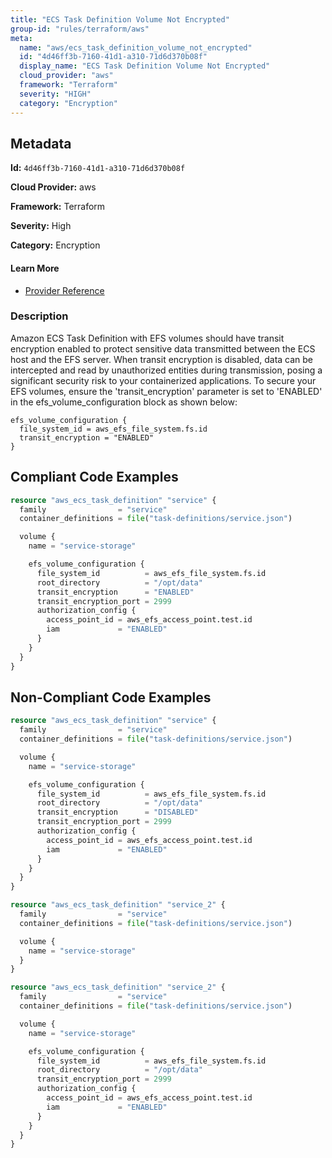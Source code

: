```yaml
---
title: "ECS Task Definition Volume Not Encrypted"
group-id: "rules/terraform/aws"
meta:
  name: "aws/ecs_task_definition_volume_not_encrypted"
  id: "4d46ff3b-7160-41d1-a310-71d6d370b08f"
  display_name: "ECS Task Definition Volume Not Encrypted"
  cloud_provider: "aws"
  framework: "Terraform"
  severity: "HIGH"
  category: "Encryption"
---
```

## Metadata

**Id:** `4d46ff3b-7160-41d1-a310-71d6d370b08f`

**Cloud Provider:** aws

**Framework:** Terraform

**Severity:** High

**Category:** Encryption

#### Learn More

 - [Provider Reference](https://registry.terraform.io/providers/hashicorp/aws/latest/docs/resources/ecs_task_definition#transit_encryption)

### Description

 Amazon ECS Task Definition with EFS volumes should have transit encryption enabled to protect sensitive data transmitted between the ECS host and the EFS server. When transit encryption is disabled, data can be intercepted and read by unauthorized entities during transmission, posing a significant security risk to your containerized applications. To secure your EFS volumes, ensure the 'transit_encryption' parameter is set to 'ENABLED' in the efs_volume_configuration block as shown below:

```
efs_volume_configuration {
  file_system_id = aws_efs_file_system.fs.id
  transit_encryption = "ENABLED"
}
```


## Compliant Code Examples
```terraform
resource "aws_ecs_task_definition" "service" {
  family                = "service"
  container_definitions = file("task-definitions/service.json")

  volume {
    name = "service-storage"

    efs_volume_configuration {
      file_system_id          = aws_efs_file_system.fs.id
      root_directory          = "/opt/data"
      transit_encryption      = "ENABLED"
      transit_encryption_port = 2999
      authorization_config {
        access_point_id = aws_efs_access_point.test.id
        iam             = "ENABLED"
      }
    }
  }
}

```
## Non-Compliant Code Examples
```terraform
resource "aws_ecs_task_definition" "service" {
  family                = "service"
  container_definitions = file("task-definitions/service.json")

  volume {
    name = "service-storage"

    efs_volume_configuration {
      file_system_id          = aws_efs_file_system.fs.id
      root_directory          = "/opt/data"
      transit_encryption      = "DISABLED"
      transit_encryption_port = 2999
      authorization_config {
        access_point_id = aws_efs_access_point.test.id
        iam             = "ENABLED"
      }
    }
  }
}

```

```terraform
resource "aws_ecs_task_definition" "service_2" {
  family                = "service"
  container_definitions = file("task-definitions/service.json")

  volume {
    name = "service-storage"
  }
}

```

```terraform
resource "aws_ecs_task_definition" "service_2" {
  family                = "service"
  container_definitions = file("task-definitions/service.json")

  volume {
    name = "service-storage"

    efs_volume_configuration {
      file_system_id          = aws_efs_file_system.fs.id
      root_directory          = "/opt/data"
      transit_encryption_port = 2999
      authorization_config {
        access_point_id = aws_efs_access_point.test.id
        iam             = "ENABLED"
      }
    }
  }
}

```